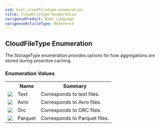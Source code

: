 ```yaml
---
uid: biml-cloudfiletype-enumeration
title: CloudFileType Enumeration
varigenceProduct: Biml Language
varigenceArticleType: Reference
---
```


## CloudFileType Enumeration<div class="LanguageSummary"><div class ="SummaryItem">The StorageType enumeration provides options for how aggregations are stored during proactive caching.</div></div><div class="EnumValueGroup">### Enumeration Values<table id="EnumValue" class="MemberList"><tbody><tr><th class="MemberTypeIconColumnHeader">&nbsp;</th><th class="MemberNameColumnHeader">Name</th><th class="MemberSummaryColumnHeader">Summary</th></tr><tr class="cd0"><td align="center" class="MemberTypeIcon"><img src="enumValue.png"></img></td><td class="MemberName">Text</td><td class="MemberSummary"><div class ="SummaryItem">Corresponds to text files.</div></td></tr><tr class="cd1"><td align="center" class="MemberTypeIcon"><img src="enumValue.png"></img></td><td class="MemberName">Avro</td><td class="MemberSummary"><div class ="SummaryItem">Corresponds to Avro files.</div></td></tr><tr class="cd0"><td align="center" class="MemberTypeIcon"><img src="enumValue.png"></img></td><td class="MemberName">Orc</td><td class="MemberSummary"><div class ="SummaryItem">Corresponds to ORC files.</div></td></tr><tr class="cd1"><td align="center" class="MemberTypeIcon"><img src="enumValue.png"></img></td><td class="MemberName">Parquet</td><td class="MemberSummary"><div class ="SummaryItem">Corresponds to Parquet files.</div></td></tr></tbody></table></div>